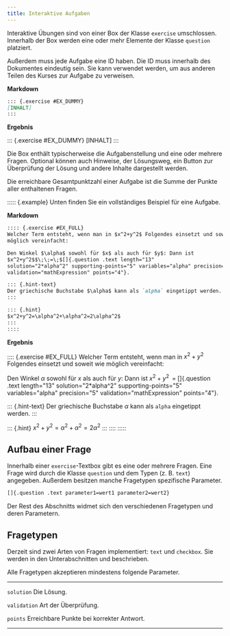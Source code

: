```yaml
---
title: Interaktive Aufgaben
---
```


Interaktive Übungen sind von einer Box der Klasse `exercise` umschlossen.
Innerhalb der Box werden eine oder mehr Elemente der Klasse `question` platziert.

Außerdem muss jede Aufgabe eine ID haben. Die ID muss innerhalb des Dokumentes
eindeutig sein. Sie kann verwendet werden, um aus anderen Teilen des Kurses
zur Aufgabe zu verweisen.

**Markdown**

```markdown
::: {.exercise #EX_DUMMY}
[INHALT]
:::
```

**Ergebnis**

::: {.exercise #EX_DUMMY}
[INHALT]
:::

Die Box enthält typischerweise die Aufgabenstellung und eine oder mehrere
Fragen. Optional können auch Hinweise, der Lösungsweg, ein Button zur
Überprüfung der Lösung und andere Inhalte dargestellt werden.

Die erreichbare Gesamtpunktzahl einer Aufgabe ist die Summe der Punkte aller
enthaltenen Fragen.

::::: {.example}
Unten finden Sie ein vollständiges Beispiel für eine Aufgabe.

**Markdown**

```markdown
:::: {.exercise #EX_FULL}
Welcher Term entsteht, wenn man in $x^2+y^2$ Folgendes einsetzt und soweit wie
möglich vereinfacht:

Den Winkel $\alpha$ sowohl für $x$ als auch für $y$: Dann ist
$x^2+y^2$$\;\;=\;$[]{.question .text length="13"
solution="2*alpha^2" supporting-points="5" variables="alpha" precision="5"
validation="mathExpression" points="4"}.

::: {.hint-text}
Der griechische Buchstabe $\alpha$ kann als `alpha` eingetippt werden.
:::

::: {.hint}
$x^2+y^2=\alpha^2+\alpha^2=2\alpha^2$
:::
::::
```

**Ergebnis**

:::: {.exercise #EX_FULL}
Welcher Term entsteht, wenn man in $x^2+y^2$ Folgendes einsetzt und soweit wie
möglich vereinfacht:

Den Winkel $\alpha$ sowohl für $x$ als auch für $y$: Dann ist
$x^2+y^2$$\;\;=\;$[]{.question .text length="13"
solution="2*alpha^2" supporting-points="5" variables="alpha" precision="5"
validation="mathExpression" points="4"}.

::: {.hint-text}
Der griechische Buchstabe $\alpha$ kann als `alpha` eingetippt werden.
:::

::: {.hint}
$x^2+y^2=\alpha^2+\alpha^2=2\alpha^2$
:::
::::
:::::

## Aufbau einer Frage

Innerhalb einer `exercise`-Textbox gibt es eine oder mehrere Fragen. Eine Frage
wird durch die Klasse `question` und dem Typen (z. B. `text`) angegeben. Außerdem
besitzen manche Fragetypen spezifische Parameter.

```markdown
[]{.question .text parameter1=wert1 parameter2=wert2}
```

Der Rest des Abschnitts widmet sich den verschiedenen Fragetypen und deren
Parametern.

## Fragetypen

Derzeit sind zwei Arten von Fragen implementiert: `text` und `checkbox`. Sie
werden in den Unterabschnitten
[](/section/02-elements/07-interactive-exercises/01-text) und
[](/section/02-elements/07-interactive-exercises/02-checkbox) beschrieben.

Alle Fragetypen akzeptieren mindestens folgende Parameter.

------------------- -----------------------------------------------------------
`solution`          Die Lösung.

`validation`        Art der Überprüfung.

`points`            Erreichbare Punkte bei korrekter Antwort.
------------------- -----------------------------------------------------------
